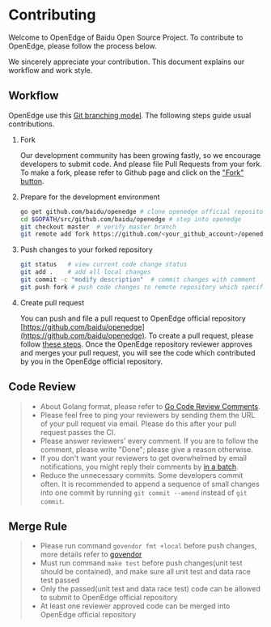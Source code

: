 # Contributing

Welcome to OpenEdge of Baidu Open Source Project. To contribute to OpenEdge, please follow the process below. 

We sincerely appreciate your contribution. This document explains our workflow and work style.

## Workflow

OpenEdge use this [Git branching model](https://nvie.com/posts/a-successful-git-branching-model/). The following steps guide usual contributions.

1. Fork
   
   Our development community has been growing fastly, so we encourage developers to submit code. And please file Pull Requests from your fork. To make a fork, please refer to Github page and click on the ["Fork" button](https://help.github.com/articles/fork-a-repo/). 

2. Prepare for the development environment

   ```bash
   go get github.com/baidu/openedge # clone openedge official repository
   cd $GOPATH/src/github.com/baidu/openedge # step into openedge
   git checkout master  # verify master branch
   git remote add fork https://github.com/<your_github_account>/openedge  # specify remote repository
   ```

3. Push changes to your forked repository

   ```bash
   git status   # view current code change status
   git add .    # add all local changes
   git commit -c "modify description"  # commit changes with comment
   git push fork # push code changes to remote repository which specifies your forked repository
   ```

4. Create pull request

   You can push and file a pull request to OpenEdge official repository [https://github.com/baidu/openedge](https://github.com/baidu/openedge). To create a pull request, please follow [these steps](https://help.github.com/articles/creating-a-pull-request/). Once the OpenEdge repository reviewer approves and merges your pull request, you will see the code which contributed by you in the OpenEdge official repository.


## Code Review

> + About Golang format, please refer to [Go Code Review Comments](https://github.com/golang/go/wiki/CodeReviewComments).
> + Please feel free to ping your reviewers by sending them the URL of your pull request via email. Please do this after your pull request passes the CI.
> + Please answer reviewers' every comment. If you are to follow the comment, please write "Done"; please give a reason otherwise.
> + If you don't want your reviewers to get overwhelmed by email notifications, you might reply their comments by [in a batch](https://help.github.com/articles/reviewing-proposed-changes-in-a-pull-request/).
> + Reduce the unnecessary commits. Some developers commit often. It is recommended to append a sequence of small changes into one commit by running `git commit --amend` instead of `git commit`.

## Merge Rule

> + Please run command `govendor fmt +local` before push changes, more details refer to [govendor](https://github.com/kardianos/govendor)
> + Must run command `make test` before push changes(unit test should be contained), and make sure all unit test and data race test passed
> + Only the passed(unit test and data race test) code can be allowed to submit to OpenEdge official repository
> + At least one reviewer approved code can be merged into OpenEdge official repository
